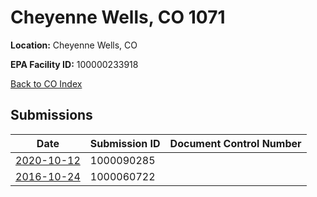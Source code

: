 # Cheyenne Wells, CO 1071

**Location:** Cheyenne Wells, CO

**EPA Facility ID:** 100000233918

[Back to CO Index](../../index.md)

## Submissions

| Date | Submission ID | Document Control Number |
|------|--------------|-------------------------|
| [2020-10-12](submissions/1000090285.md) | 1000090285 |  |
| [2016-10-24](submissions/1000060722.md) | 1000060722 |  |
